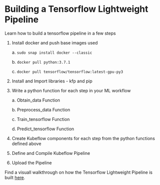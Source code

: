 # Building a Tensorflow Lightweight Pipeline

Learn how to build a tensorflow pipeline in a few steps

  1. Install docker and push base images used
  
      a. `sudo snap install docker --classic`
      
      b. `docker pull python:3.7.1`
      
      c. `docker pull tensorflow/tensorflow:latest-gpu-py3`
  
  2. Install and Import libraries - kfp and pip
  
  3. Write a python function for each step in your ML workflow
  
      a. Obtain_data Function
      
      b. Preprocess_data Function
      
      c. Train_tensorflow Function
      
      d. Predict_tensorflow Function  
      
  4. Create Kubeflow components for each step from the python functions defined above 
  
  5. Define and Compile Kubeflow Pipeline
  
  6. Upload the Pipeline

Find a visuall walkthrough on how the Tensorflow Lightweight Pipeline is built [here](https://drive.google.com/file/d/1ViY5o5GqR2T8TAIfsNJSVnpTtsz0wS_s/view?usp=sharing).
